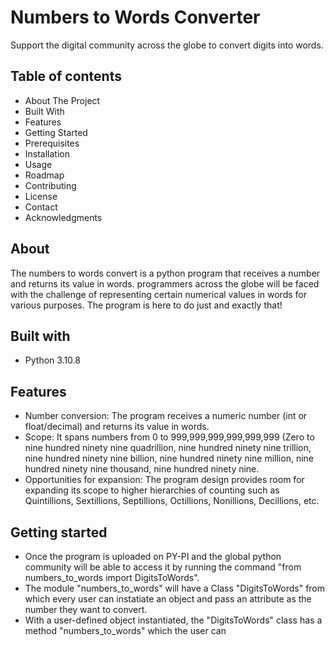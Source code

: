 # Numbers to Words Converter
Support the digital community across the globe to convert digits into words.


## Table of contents
- About The Project
- Built With
- Features
- Getting Started
- Prerequisites
- Installation
- Usage
- Roadmap
- Contributing
- License
- Contact
- Acknowledgments

## About
The numbers to words convert is a python program that receives a number and returns its value in words. programmers across the globe will be faced with the challenge of representing certain numerical values in words for various purposes. The program is here to do just and exactly that!

## Built with
- Python 3.10.8

## Features
- Number conversion: The program receives a numeric number (int or float/decimal) and returns its value in words.
- Scope: It spans numbers from 0 to 999,999,999,999,999,999 (Zero to nine hundred ninety nine quadrillion, nine hundred ninety nine trillion, nine hundred ninety nine billion, nine hundred ninety nine million, nine hundred ninety nine thousand, nine hundred ninety nine.
- Opportunities for expansion: The program design provides room for expanding its scope to higher hierarchies of counting such as Quintillions, Sextillions, Septillions, Octillions, Nonillions, Decillions, etc.

## Getting started
- Once the program is uploaded on PY-PI and the global python community will be able to access it by running the command "from numbers_to_words import DigitsToWords". 
- The module "numbers_to_words" will have a Class "DigitsToWords" from which every user can instatiate an object and pass an attribute as the number they want to convert.
- With a user-defined object instantiated, the "DigitsToWords" class has a method "numbers_to_words" which the user can 
